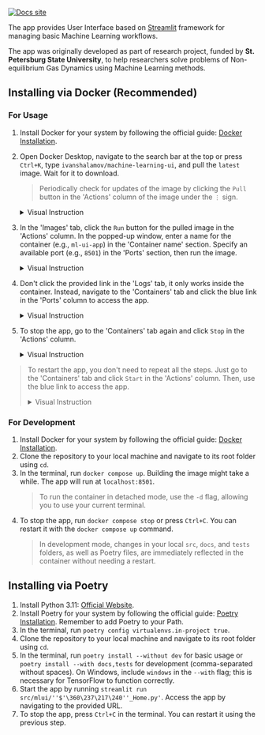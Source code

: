 [![Docs site](https://img.shields.io/badge/docs-GitHub_Pages-blue)](https://quantum-entangled.github.io/machine-learning-ui/index.html)

The app provides User Interface based on [Streamlit](https://streamlit.io) framework for managing basic Machine Learning workflows.

The app was originally developed as part of research project, funded by **St. Petersburg State University**, to help researchers solve problems of Non-equilibrium Gas Dynamics using Machine Learning methods.


## Installing via Docker (Recommended)

### For Usage

1. Install Docker for your system by following the official guide: [Docker Installation](https://docs.docker.com/engine/install/).
1. Open Docker Desktop, navigate to the search bar at the top or press `Ctrl+K`, type `ivanshalamov/machine-learning-ui`, and pull the `latest` image. Wait for it to download.
    > Periodically check for updates of the image by clicking the `Pull` button in the 'Actions' column of the image under the `⋮` sign.

    <details>
        <summary>Visual Instruction</summary>
        <img src="docs/src/gifs/docker_search.gif" />
    </details>

1. In the 'Images' tab, click the `Run` button for the pulled image in the 'Actions' column. In the popped-up window, enter a name for the container (e.g., `ml-ui-app`) in the 'Container name' section. Specify an available port (e.g., `8501`) in the 'Ports' section, then run the image.

    <details>
        <summary>Visual Instruction</summary>
        <img src="docs/src/gifs/docker_image_run.gif" />
    </details>

1. Don't click the provided link in the 'Logs' tab, it only works inside the container. Instead, navigate to the 'Containers' tab and click the blue link in the 'Ports' column to access the app.

    <details>
        <summary>Visual Instruction</summary>
        <img src="docs/src/gifs/docker_app_navigate.gif" />
    </details>

1. To stop the app, go to the 'Containers' tab again and click `Stop` in the 'Actions' column.

    <details>
        <summary>Visual Instruction</summary>
        <img src="docs/src/gifs/docker_container_stop.gif" />
    </details>

> To restart the app, you don't need to repeat all the steps. Just go to the 'Containers' tab and click `Start` in the 'Actions' column. Then, use the blue link to access the app.
    <details>
        <summary>Visual Instruction</summary>
        <img src="docs/src/gifs/docker_container_restart.gif" />
    </details>

### For Development
1. Install Docker for your system by following the official guide: [Docker Installation](https://docs.docker.com/engine/install/).
1. Clone the repository to your local machine and navigate to its root folder using `cd`.
1. In the terminal, run `docker compose up`. Building the image might take a while. The app will run at `localhost:8501`.
    > To run the container in detached mode, use the `-d` flag, allowing you to use your current terminal.
1. To stop the app, run `docker compose stop` or press `Ctrl+C`. You can restart it with the `docker compose up` command.
    > In development mode, changes in your local `src`, `docs`, and `tests` folders, as well as Poetry files, are immediately reflected in the container without needing a restart.


## Installing via Poetry
1. Install Python 3.11: [Official Website](https://www.python.org/downloads/).
1. Install Poetry for your system by following the official guide: [Poetry Installation](https://python-poetry.org/docs/#installation). Remember to add Poetry to your Path.
1. In the terminal, run `poetry config virtualenvs.in-project true`.
1. Clone the repository to your local machine and navigate to its root folder using `cd`.
1. In the terminal, run `poetry install --without dev` for basic usage or `poetry install --with docs,tests` for development (comma-separated without spaces). On Windows, include `windows` in the `--with` flag; this is necessary for TensorFlow to function correctly.
1. Start the app by running `streamlit run src/mlui/''$'\360\237\217\240''_Home.py'`. Access the app by navigating to the provided URL.
1. To stop the app, press `Ctrl+C` in the terminal. You can restart it using the previous step.
